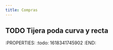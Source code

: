 ```yaml
---
title: Compras
---
```


## TODO Tijera poda curva y recta
:PROPERTIES:
:todo: 1618341745902
:END:
##
